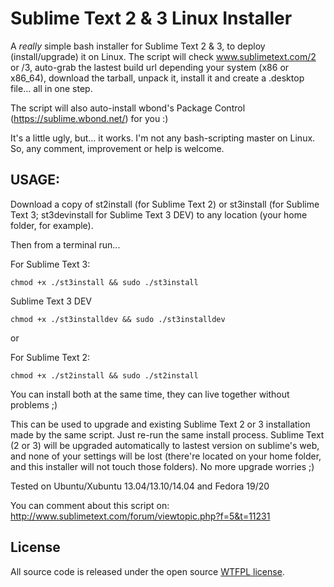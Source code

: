 Sublime Text 2 & 3 Linux Installer
=============================

A *really* simple bash installer for Sublime Text 2 & 3, to deploy (install/upgrade) it on Linux.
The script will check www.sublimetext.com/2 or /3, auto-grab the lastest build url depending your system (x86 or x86_64), download the tarball, unpack it, install it and create a .desktop file... all in one step.

The script will also auto-install wbond's Package Control (https://sublime.wbond.net/) for you :)

It's a little ugly, but... it works. I'm not any bash-scripting master on Linux.
So, any comment, improvement or help is welcome.

## USAGE:
Download a copy of st2install (for Sublime Text 2) or st3install (for Sublime Text 3; st3devinstall for Sublime Text 3 DEV) to any location (your home folder, for example).

Then from a terminal run...

For Sublime Text 3:
```
chmod +x ./st3install && sudo ./st3install
```

Sublime Text 3 DEV
```
chmod +x ./st3installdev && sudo ./st3installdev
```

or

For Sublime Text 2:
```
chmod +x ./st2install && sudo ./st2install
```


You can install both at the same time, they can live together without problems ;)

This can be used to upgrade and existing Sublime Text 2 or 3 installation made by the same script.
Just re-run the same install process. Sublime Text (2 or 3) will be upgraded automatically to lastest version on sublime's web, and none of your settings will be lost (there're located on your home folder, and this installer will not touch those folders).
No more upgrade worries ;)

Tested on Ubuntu/Xubuntu 13.04/13.10/14.04 and Fedora 19/20

You can comment about this script on: http://www.sublimetext.com/forum/viewtopic.php?f=5&t=11231

## License

All source code is released under the open source [WTFPL license](http://en.wikipedia.org/wiki/WTFPL).

